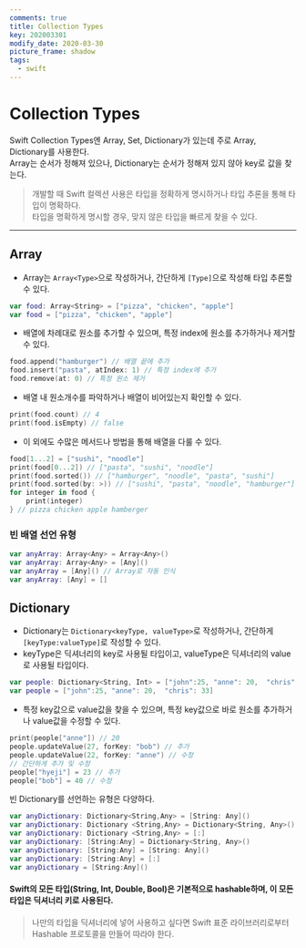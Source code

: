 ```yaml
---
comments: true
title: Collection Types
key: 202003301
modify_date: 2020-03-30
picture_frame: shadow
tags:
  - swift
---
```


# Collection Types

Swift Collection Types엔 Array, Set, Dictionary가 있는데 주로 Array, Dictionary를 사용한다.   
Array는 순서가 정해져 있으나, Dictionary는 순서가 정해져 있지 않아 key로 값을 찾는다.

> 개발할 때 Swift 컬렉션 사용은 타입을 정확하게 명시하거나 타입 추론을 통해 타입이 명확하다.   
> 타입을 명확하게 명시할 경우, 맞지 않은 타입을 빠르게 찾을 수 있다.

***

## Array
- Array는 `Array<Type>`으로 작성하거나, 간단하게 `[Type]`으로 작성해 타입 추론할 수 있다.
```swift
var food: Array<String> = ["pizza", "chicken", "apple"]
var food = ["pizza", "chicken", "apple"]
```
- 배열에 차례대로 원소를 추가할 수 있으며, 특정 index에 원소를 추가하거나 제거할 수 있다.
```swift
food.append("hamburger") // 배열 끝에 추가
food.insert("pasta", atIndex: 1) // 특정 index에 추가
food.remove(at: 0) // 특정 원소 제거
```
- 배열 내 원소개수를 파악하거나 배열이 비어있는지 확인할 수 있다.
```swift
print(food.count) // 4
print(food.isEmpty) // false
```
- 이 외에도 수많은 메서드나 방법을 통해 배열을 다룰 수 있다.
```swift
food[1...2] = ["sushi", "noodle"]
print(food[0...2]) // ["pasta", "sushi", "noodle"]
print(food.sorted()) // ["hamburger", "noodle", "pasta", "sushi"]
print(food.sorted(by: >)) // ["sushi", "pasta", "noodle", "hamburger"]
for integer in food {
    print(integer)
} // pizza chicken apple hamberger
```

### 빈 배열 선언 유형

```swift
var anyArray: Array<Any> = Array<Any>()
var anyArray: Array<Any> = [Any]()
var anyArray = [Any]() // Array로 자동 인식
var anyArray: [Any] = []
```

## Dictionary
- Dictionary는 `Dictionary<keyType, valueType>`로 작성하거나, 간단하게 `[keyType:valueType]`로 작성할 수 있다.   
- keyType은 딕셔너리의 key로 사용될 타입이고, valueType은 딕셔너리의 value로 사용될 타입이다.
```swift
var people: Dictionary<String, Int> = ["john":25, "anne": 20,  "chris": 33]
var people = ["john":25, "anne": 20,  "chris": 33]
```
- 특정 key값으로 value값을 찾을 수 있으며, 특정 key값으로 바로 원소를 추가하거나 value값을 수정할 수 있다.
```swift
print(people["anne"]) // 20
people.updateValue(27, forKey: "bob") // 추가
people.updateValue(22, forKey: "anne") // 수정
// 간단하게 추가 및 수정   
people["hyeji"] = 23 // 추가
people["bob"] = 40 // 수정
```
빈 Dictionary를 선언하는 유형은 다양하다.
```swift
var anyDictionary: Dictionary<String,Any> = [String: Any]()
var anyDictionary: Dictionary <String,Any> = Dictionary<String, Any>()
var anyDictionary: Dictionary <String,Any> = [:]
var anyDictionary: [String:Any] = Dictionary<String, Any>()
var anyDictionary: [String:Any] = [String: Any]()
var anyDictionary: [String:Any] = [:]
var anyDictionary = [String:Any]()
```

#### Swift의 모든 타입(String, Int, Double, Bool)은 기본적으로 hashable하며, 이 모든 타입은 딕셔너리 키로 사용된다.
> 나만의 타입을 딕셔너리에 넣어 사용하고 싶다면 Swift 표준 라이브러리로부터 Hashable 프로토콜을 만들어 따라야 한다.

